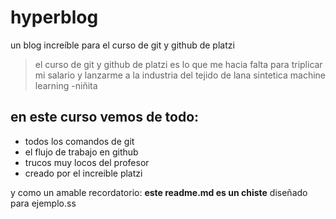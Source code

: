 # hyperblog
un blog increíble para el curso de git y github de platzi
>el curso de git y github de platzi es lo que me hacia falta para triplicar mi salario y lanzarme a la industria del tejido de lana sintetica machine
learning
> -niñita 

## en este curso vemos de todo:
* todos los comandos de git 
* el flujo de trabajo en github 
* trucos muy locos del profesor
* creado por el increible platzi

y como un amable recordatorio: **este readme.md es un chiste** diseñado para ejemplo.ss
